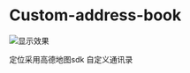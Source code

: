 # Custom-address-book
![显示效果](https://github.com/wh2135640/Custom-address-book/blob/master/2816051586.gif)

定位采用高德地图sdk
自定义通讯录
